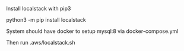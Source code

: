 Install localstack with pip3

python3 -m pip install localstack

System should have docker to setup mysql:8 via docker-compose.yml

Then run .aws/localstack.sh
